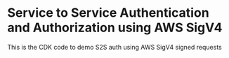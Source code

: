 # Service to Service Authentication and Authorization using AWS SigV4 

This is the CDK code to demo S2S auth using AWS SigV4 signed requests



